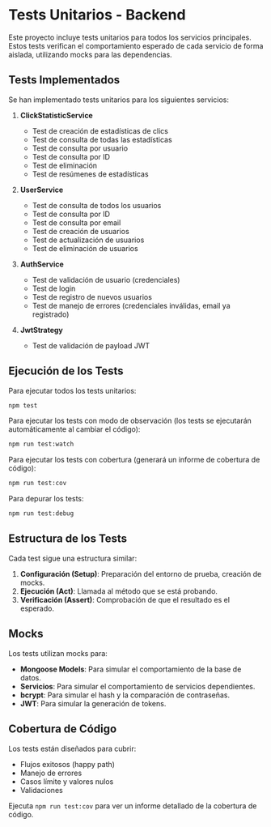 # Tests Unitarios - Backend

Este proyecto incluye tests unitarios para todos los servicios principales. Estos tests verifican el comportamiento esperado de cada servicio de forma aislada, utilizando mocks para las dependencias.

## Tests Implementados

Se han implementado tests unitarios para los siguientes servicios:

1. **ClickStatisticService**
   - Test de creación de estadísticas de clics
   - Test de consulta de todas las estadísticas
   - Test de consulta por usuario
   - Test de consulta por ID
   - Test de eliminación
   - Test de resúmenes de estadísticas

2. **UserService**
   - Test de consulta de todos los usuarios
   - Test de consulta por ID
   - Test de consulta por email
   - Test de creación de usuarios
   - Test de actualización de usuarios
   - Test de eliminación de usuarios

3. **AuthService**
   - Test de validación de usuario (credenciales)
   - Test de login
   - Test de registro de nuevos usuarios
   - Test de manejo de errores (credenciales inválidas, email ya registrado)

4. **JwtStrategy**
   - Test de validación de payload JWT

## Ejecución de los Tests

Para ejecutar todos los tests unitarios:

```bash
npm test
```

Para ejecutar los tests con modo de observación (los tests se ejecutarán automáticamente al cambiar el código):

```bash
npm run test:watch
```

Para ejecutar los tests con cobertura (generará un informe de cobertura de código):

```bash
npm run test:cov
```

Para depurar los tests:

```bash
npm run test:debug
```

## Estructura de los Tests

Cada test sigue una estructura similar:

1. **Configuración (Setup)**: Preparación del entorno de prueba, creación de mocks.
2. **Ejecución (Act)**: Llamada al método que se está probando.
3. **Verificación (Assert)**: Comprobación de que el resultado es el esperado.

## Mocks

Los tests utilizan mocks para:

- **Mongoose Models**: Para simular el comportamiento de la base de datos.
- **Servicios**: Para simular el comportamiento de servicios dependientes.
- **bcrypt**: Para simular el hash y la comparación de contraseñas.
- **JWT**: Para simular la generación de tokens.

## Cobertura de Código

Los tests están diseñados para cubrir:

- Flujos exitosos (happy path)
- Manejo de errores
- Casos límite y valores nulos
- Validaciones

Ejecuta `npm run test:cov` para ver un informe detallado de la cobertura de código. 